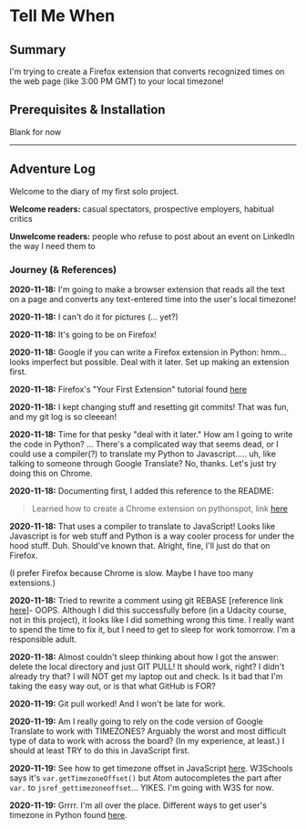 # Tell Me When

## Summary
I'm trying to create a Firefox extension that converts recognized times on the web page (like 3:00 PM GMT) to your local timezone!

## Prerequisites & Installation
Blank for now


- - - - -
## Adventure Log

Welcome to the diary of my first solo project.

**Welcome readers:** casual spectators, prospective employers, habitual critics

**Unwelcome readers:** people who refuse to post about an event on LinkedIn the way I need them to


### Journey (& References)

**2020-11-18:** I'm going to make a browser extension that reads all the text on a page and converts any text-entered time into the user's local timezone!

**2020-11-18:** I can't do it for pictures (... yet?)

**2020-11-18:** It's going to be on Firefox!

**2020-11-18:** Google if you can write a Firefox extension in Python: hmm... looks imperfect but possible. Deal with it later. Set up making an extension first.

**2020-11-18:** Firefox's "Your First Extension" tutorial found [here](https://developer.mozilla.org/en-US/docs/Mozilla/Add-ons/WebExtensions/Your_first_WebExtension)

**2020-11-18:** I kept changing stuff and resetting git commits! That was fun, and my git log is so cleeean!

**2020-11-18:** Time for that pesky "deal with it later." How am I going to write the code in Python? ... There's a complicated way that seems dead, or I could use a compiler(?) to translate my Python to Javascript..... uh, like talking to someone through Google Translate? No, thanks. Let's just try doing this on Chrome.

**2020-11-18:** Documenting first, I added this reference to the README:
> Learned how to create a Chrome extension on pythonspot, link [here](https://pythonspot.com/create-a-chrome-plugin-with-python/)

**2020-11-18:** That uses a compiler to translate to JavaScript! Looks like Javascript is for web stuff and Python is a way cooler process for under the hood stuff. Duh. Should've known that. Alright, fine, I'll just do that on Firefox.

(I prefer Firefox because Chrome is slow. Maybe I have too many extensions.)

**2020-11-18:** Tried to rewrite a comment using git REBASE [reference link [here](https://docs.github.com/en/free-pro-team@latest/github/committing-changes-to-your-project/changing-a-commit-message)]- OOPS. Although I did this successfully before (in a Udacity course, not in this project), it looks like I did something wrong this time. I really want to spend the time to fix it, but I need to get to sleep for work tomorrow. I'm a responsible adult.

**2020-11-18:** Almost couldn't sleep thinking about how I got the answer: delete the local directory and just GIT PULL! It should work, right? I didn't already try that? I will NOT get my laptop out and check. Is it bad that I'm taking the easy way out, or is that what GitHub is FOR?

**2020-11-19:** Git pull worked! And I won't be late for work.

**2020-11-19:** Am I really going to rely on the code version of Google Translate to work with TIMEZONES? Arguably the worst and most difficult type of data to work with across the board? (In my experience, at least.) I should at least TRY to do this in JavaScript first.

**2020-11-19:** See how to get timezone offset in JavaScript [here](https://www.w3schools.com/jsref/jsref_gettimezoneoffset.asp). W3Schools says it's `var.getTimezoneOffset()` but Atom autocompletes the part after `var.` to `jsref_gettimezoneoffset`... YIKES. I'm going with W3S for now.

**2020-11-19:** Grrrr. I'm all over the place. Different ways to get user's timezone in Python found [here](https://stackoverflow.com/questions/13473175/how-to-get-users-local-timezone-other-than-server-timezoneutc-in-python).

